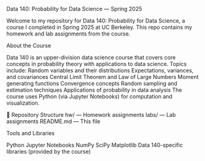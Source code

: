 Data 140: Probability for Data Science — Spring 2025

Welcome to my repository for Data 140: Probability for Data Science, a course I completed in Spring 2025 at UC Berkeley. This repo contains my homework and lab assignments from the course.

About the Course

Data 140 is an upper-division data science course that covers core concepts in probability theory with applications to data science. Topics include:
Random variables and their distributions
Expectations, variances, and covariances
Central Limit Theorem and Law of Large Numbers
Moment generating functions
Convergence concepts
Random sampling and estimation techniques
Applications of probability in data analysis
The course uses Python (via Jupyter Notebooks) for computation and visualization.

📁 Repository Structure
hw/ — Homework assignments
labs/ — Lab assignments
README.md — This file

Tools and Libraries

Python
Jupyter Notebooks
NumPy
SciPy
Matplotlib
Data 140-specific libraries (provided by the course)
